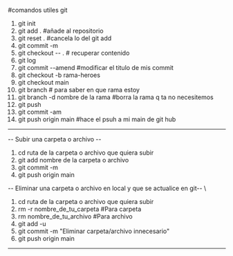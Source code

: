 #comandos utiles git

1. git init 
2. git add . #añade al repositorio 
3. git reset . #cancela lo del git add 
4.  git commit -m
5.  git checkout -- . # recuperar contenido
6.  git log
7. git commit --amend #modificar el titulo de mis commit 
8.  git checkout -b rama-heroes
9.  git checkout main
10.  git branch # para saber en que rama estoy
11.  git branch -d nombre de la rama #borra la rama q ta no necesitemos
12. git push
13. git commit -am 
14. git push origin main #hace el psuh a mi main de git hub

-------------------------------------------------------
-- Subir una carpeta o archivo --
1. cd ruta de la carpeta o archivo que quiera subir
2. git add nombre de la carpeta o archivo
3. git commit -m
4. git push origin main

-- Eliminar una carpeta o archivo en local y que se actualice en git-- \

1. cd ruta de la carpeta o archivo que quiera subir
2. rm -r nombre_de_tu_carpeta #Para carpeta
3. rm nombre_de_tu_archivo #Para archivo
4. git add -u
5. git commit -m "Eliminar carpeta/archivo innecesario"
6. git push origin main
 -------------------------------------------------------